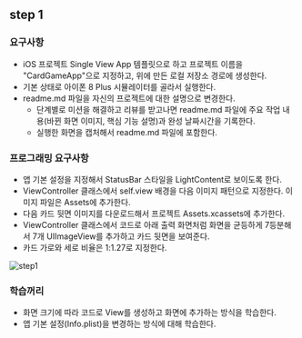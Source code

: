 ## step 1

### 요구사항
* iOS 프로젝트 Single View App 템플릿으로 하고 프로젝트 이름을 "CardGameApp"으로 지정하고, 위에 만든 로컬 저장소 경로에 생성한다.
* 기본 상태로 아이폰 8 Plus 시뮬레이터를 골라서 실행한다.
* readme.md 파일을 자신의 프로젝트에 대한 설명으로 변경한다.
	* 단계별로 미션을 해결하고 리뷰를 받고나면 readme.md 파일에 주요 작업 내용(바뀐 화면 이미지, 핵심 기능 설명)과 완성 날짜시간을 기록한다.
	* 실행한 화면을 캡처해서 readme.md 파일에 포함한다.

### 프로그래밍 요구사항
* 앱 기본 설정을 지정해서 StatusBar 스타일을 LightContent로 보이도록 한다.
* ViewController 클래스에서 self.view 배경을 다음 이미지 패턴으로 지정한다. 이미지 파일은 Assets에 추가한다.
* 다음 카드 뒷면 이미지를 다운로드해서 프로젝트 Assets.xcassets에 추가한다.
* ViewController 클래스에서 코드로 아래 출력 화면처럼 화면을 균등하게 7등분해서 7개 UIImageView를 추가하고 카드 뒷면을 보여준다.
* 카드 가로와 세로 비율은 1:1.27로 지정한다.

![step1]()

### 학습꺼리
* 화면 크기에 따라 코드로 View를 생성하고 화면에 추가하는 방식을 학습한다.
* 앱 기본 설정(Info.plist)을 변경하는 방식에 대해 학습한다.